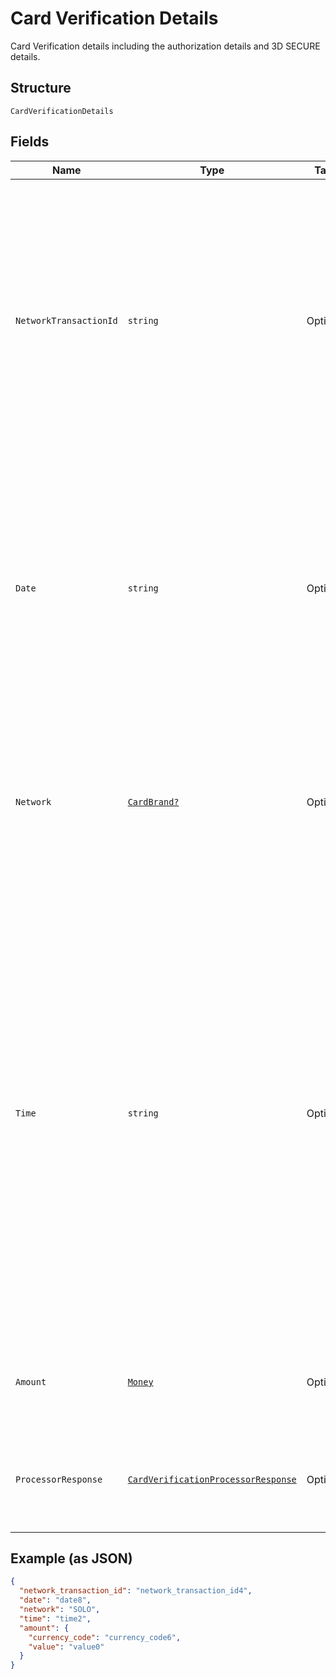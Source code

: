 
# Card Verification Details

Card Verification details including the authorization details and 3D SECURE details.

## Structure

`CardVerificationDetails`

## Fields

| Name | Type | Tags | Description |
|  --- | --- | --- | --- |
| `NetworkTransactionId` | `string` | Optional | Transaction Identifier as given by the network to indicate a previously executed CIT authorization. Only present when authorization is successful for a verification.<br><br>**Constraints**: *Minimum Length*: `1`, *Maximum Length*: `1024`, *Pattern*: `^[a-zA-Z0-9-_@.:&+=*^'~#!$%()]+$` |
| `Date` | `string` | Optional | The date that the transaction was authorized by the scheme. This field may not be returned for all networks. MasterCard refers to this field as "BankNet reference date".<br><br>**Constraints**: *Minimum Length*: `4`, *Maximum Length*: `4`, *Pattern*: `^[0-9]+$` |
| `Network` | [`CardBrand?`](../../doc/models/card-brand.md) | Optional | The card network or brand. Applies to credit, debit, gift, and payment cards.<br><br>**Constraints**: *Minimum Length*: `1`, *Maximum Length*: `255`, *Pattern*: `^[A-Z_]+$` |
| `Time` | `string` | Optional | The date and time, in [Internet date and time format](https://tools.ietf.org/html/rfc3339#section-5.6). Seconds are required while fractional seconds are optional.<blockquote><strong>Note:</strong> The regular expression provides guidance but does not reject all invalid dates.</blockquote><br><br>**Constraints**: *Minimum Length*: `20`, *Maximum Length*: `64`, *Pattern*: `^[0-9]{4}-(0[1-9]\|1[0-2])-(0[1-9]\|[1-2][0-9]\|3[0-1])[T,t]([0-1][0-9]\|2[0-3]):[0-5][0-9]:([0-5][0-9]\|60)([.][0-9]+)?([Zz]\|[+-][0-9]{2}:[0-9]{2})$` |
| `Amount` | [`Money`](../../doc/models/money.md) | Optional | The currency and amount for a financial transaction, such as a balance or payment due. |
| `ProcessorResponse` | [`CardVerificationProcessorResponse`](../../doc/models/card-verification-processor-response.md) | Optional | The processor response information for payment requests, such as direct credit card transactions. |

## Example (as JSON)

```json
{
  "network_transaction_id": "network_transaction_id4",
  "date": "date8",
  "network": "SOLO",
  "time": "time2",
  "amount": {
    "currency_code": "currency_code6",
    "value": "value0"
  }
}
```

